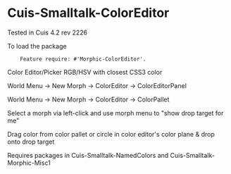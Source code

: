 Cuis-Smalltalk-ColorEditor
==========================
Tested in Cuis 4.2  rev 2226

To load the package
````Smalltalk
	Feature require: #'Morphic-ColorEditor'.
````

Color Editor/Picker  RGB/HSV with closest CSS3 color

  World Menu -> New Morph -> ColorEditor -> ColorEditorPanel
  
  World Menu -> New Morph -> ColorEditor -> ColorPallet

Select a morph via left-click and use morph menu to "show drop target for me"

Drag color from color pallet or circle in color editor's color plane & drop onto drop target


Requires packages in Cuis-Smalltalk-NamedColors and Cuis-Smalltalk-Morphic-Misc1
